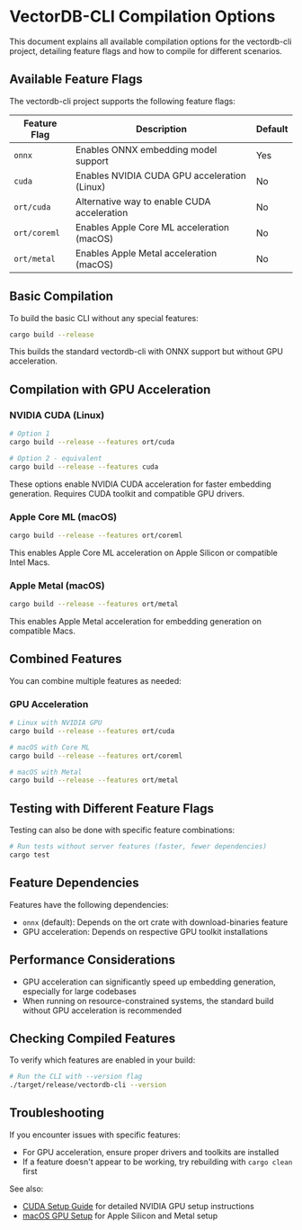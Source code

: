# VectorDB-CLI Compilation Options

This document explains all available compilation options for the vectordb-cli project, detailing feature flags and how to compile for different scenarios.

## Available Feature Flags

The vectordb-cli project supports the following feature flags:

| Feature Flag | Description | Default |
|--------------|-------------|---------|
| `onnx` | Enables ONNX embedding model support | Yes |
| `cuda` | Enables NVIDIA CUDA GPU acceleration (Linux) | No |
| `ort/cuda` | Alternative way to enable CUDA acceleration | No |
| `ort/coreml` | Enables Apple Core ML acceleration (macOS) | No |
| `ort/metal` | Enables Apple Metal acceleration (macOS) | No |

## Basic Compilation

To build the basic CLI without any special features:

```bash
cargo build --release
```

This builds the standard vectordb-cli with ONNX support but without GPU acceleration.

## Compilation with GPU Acceleration

### NVIDIA CUDA (Linux)

```bash
# Option 1
cargo build --release --features ort/cuda

# Option 2 - equivalent
cargo build --release --features cuda
```

These options enable NVIDIA CUDA acceleration for faster embedding generation. Requires CUDA toolkit and compatible GPU drivers.

### Apple Core ML (macOS)

```bash
cargo build --release --features ort/coreml
```

This enables Apple Core ML acceleration on Apple Silicon or compatible Intel Macs.

### Apple Metal (macOS)

```bash
cargo build --release --features ort/metal
```

This enables Apple Metal acceleration for embedding generation on compatible Macs.

## Combined Features

You can combine multiple features as needed:

### GPU Acceleration

```bash
# Linux with NVIDIA GPU
cargo build --release --features ort/cuda

# macOS with Core ML
cargo build --release --features ort/coreml

# macOS with Metal
cargo build --release --features ort/metal
```

## Testing with Different Feature Flags

Testing can also be done with specific feature combinations:

```bash
# Run tests without server features (faster, fewer dependencies)
cargo test
```

## Feature Dependencies

Features have the following dependencies:

- `onnx` (default): Depends on the ort crate with download-binaries feature
- GPU acceleration: Depends on respective GPU toolkit installations

## Performance Considerations

- GPU acceleration can significantly speed up embedding generation, especially for large codebases
- When running on resource-constrained systems, the standard build without GPU acceleration is recommended

## Checking Compiled Features

To verify which features are enabled in your build:

```bash
# Run the CLI with --version flag
./target/release/vectordb-cli --version
```

## Troubleshooting

If you encounter issues with specific features:

- For GPU acceleration, ensure proper drivers and toolkits are installed
- If a feature doesn't appear to be working, try rebuilding with `cargo clean` first

See also:
- [CUDA Setup Guide](./CUDA_SETUP.md) for detailed NVIDIA GPU setup instructions
- [macOS GPU Setup](./MACOS_GPU_SETUP.md) for Apple Silicon and Metal setup